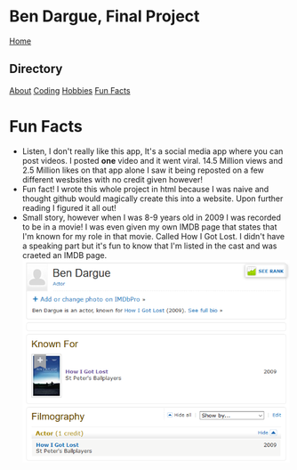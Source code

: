 # **Ben Dargue, Final Project**
[Home](https://github.com/keysor/Final/blob/main/README.md)   
## Directory 
[About](https://github.com/keysor/Final/blob/main/about)  [Coding](https://github.com/keysor/Final/blob/main/coding)  [Hobbies](https://github.com/keysor/Final/blob/main/hobbies)  [Fun Facts](https://github.com/keysor/Final/blob/main/funfacts)
# Fun Facts
* Listen, I don't really like this app, It's a social media app where you can post videos. I posted <b>one</b> video and it went viral. 14.5 Million views and 2.5 Million likes on that app alone I saw it being reposted on a few different wesbsites with no credit given however!
* Fun fact! I wrote this whole project in html because I was naive and thought github would magically create this into a website. Upon further reading I figured it all out!
* Small story, however when I was 8-9 years old in 2009 I was recorded to be in a movie! I was even given my own IMDB page that states that I'm known for my role in that movie. Called How I Got Lost. I didn't have a speaking part but it's fun to know that I'm listed in the cast and was craeted an IMDB page. 
![IMDB](https://github.com/keysor/Final/blob/main/IMDB.PNG)
